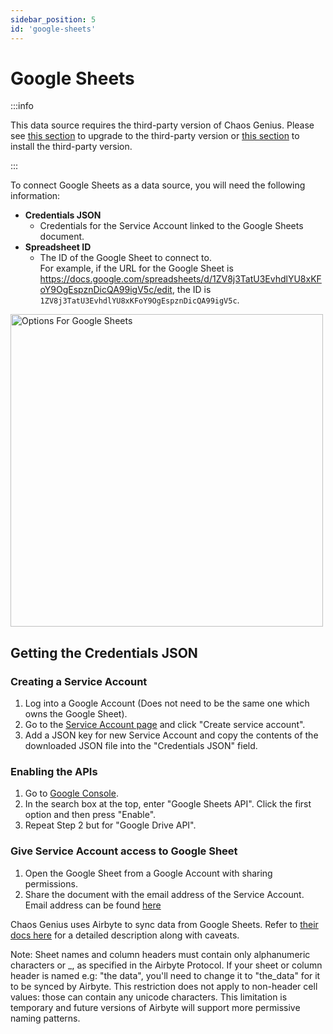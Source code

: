 ```yaml
---
sidebar_position: 5
id: 'google-sheets'
---
```


# Google Sheets

:::info

This data source requires the third-party version of Chaos Genius. Please see [this section](/Operator_Guides/upgrading_cg.md#from-the-default-installation-to-third-party-installation) to upgrade to the third-party version or [this section](/Quick_Start/install.md#third-party-installation) to install the third-party version.

:::

To connect Google Sheets as a data source, you will need the following information:

* **Credentials JSON**
    * Credentials for the Service Account linked to the Google Sheets document.
* **Spreadsheet ID**
    * The ID of the Google Sheet to connect to.<br/>
    For example, if the URL for the Google Sheet is https://docs.google.com/spreadsheets/d/1ZV8j3TatU3EvhdlYU8xKFoY9OgEspznDicQA99igV5c/edit, the ID is `1ZV8j3TatU3EvhdlYU8xKFoY9OgEspznDicQA99igV5c`.
    
<img alt="Options For Google Sheets" src="/img/connecting-to-data-sources/google-sheets.png" width="500" />


## Getting the Credentials JSON

### Creating a Service Account

1. Log into a Google Account (Does not need to be the same one which owns the Google Sheet).
2. Go to the [Service Account page](https://console.developers.google.com/iam-admin/serviceaccounts) and click "Create service account".
3. Add a JSON key for new Service Account and copy the contents of the downloaded JSON file into the "Credentials JSON" field.

### Enabling the APIs

1. Go to [Google Console](https://console.cloud.google.com/).
2. In the search box at the top, enter "Google Sheets API". Click the first option and then press "Enable". 
3. Repeat Step 2 but for "Google Drive API".

### Give Service Account access to Google Sheet

1. Open the Google Sheet from a Google Account with sharing permissions.
2. Share the document with the email address of the Service Account. Email address can be found [here](https://console.developers.google.com/iam-admin/serviceaccounts)


Chaos Genius uses Airbyte to sync data from Google Sheets. Refer to [their docs here](https://docs.airbyte.io/integrations/sources/google-sheets) for a detailed description along with caveats.

Note: Sheet names and column headers must contain only alphanumeric characters or _, as specified in the  Airbyte Protocol. If your sheet or column header is named e.g: "the data", you'll need to change it to "the_data" for it to be synced by Airbyte. This restriction does not apply to non-header cell values: those can contain any unicode characters. This limitation is temporary and future versions of Airbyte will support more permissive naming patterns.
